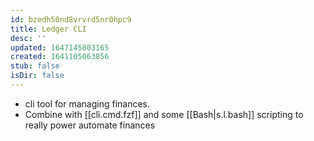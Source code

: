 ```yaml
---
id: bzedh50nd8vrvrd5nr0hpc9
title: Ledger CLI
desc: ''
updated: 1647145803165
created: 1641105063856
stub: false
isDir: false
---
```


- cli tool for managing finances.
- Combine with [[cli.cmd.fzf]] and some [[Bash|s.l.bash]] scripting to really power automate finances
